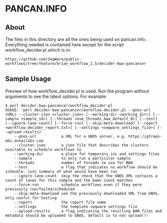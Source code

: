 # PANCAN.INFO

## About
The files in this directory are all the ones being used on pancan.info . Everything needed is contained here except for the script workflow_decider.pl which is in:
    
    https://github.com/SeqWare/public-workflows/tree/feature/brian_workflow_2.5/decider-bwa-pancancer



## Sample Usage
Preview of how workflow_decider.pl is used.
Run the program without arguments to see the latest options. For example:

    $ perl decider-bwa-pancancer/workflow_decider.pl
    USAGE: 'perl decider-bwa-pancancer/workflow_decider.pl --gnos-url <URL> --cluster-json <cluster.json> [--working-dir <working_dir>] [--sample <sample_id>] [--threads <num_threads_bwa_default_8>] [--test] [--ignore-lane-count] [--force-run] [--skip-meta-download] [--report <workflow_decider_report.txt>] [--settings <seqware_settings_file>] [--upload-results]'
    	--gnos-url           a URL for a GNOS server, e.g. https://gtrepo-ebi.annailabs.com
    	--cluster-json       a json file that describes the clusters available to schedule workflows to
    	--working-dir        a place for temporary ini and settings files
    	--sample             to only run a particular sample
    	--threads            number of threads to use for BWA
    	--test               a flag that indicates no workflow should be scheudle, just summary of what would have been run
    	--ignore-lane-count  skip the check that the GNOS XML contains a count of lanes for this sample and the bams count matches
    	--force-run          schedule workflows even if they were previously run/failed/scheduled
    	--skip-meta-download use the previously downloaded XML from GNOS, only useful for testing
    	--report             the report file name
    	--settings           the template seqware settings file
    	--upload-results     a flag indicating the resulting BAM files and metadata should be uploaded to GNOS, default is to not upload!!!
